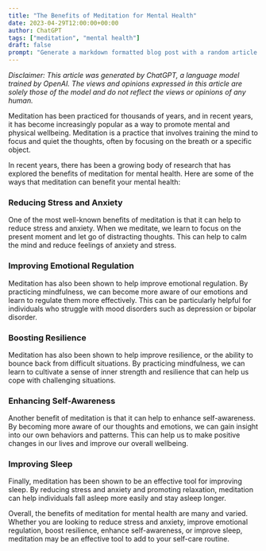 ```yaml
---
title: "The Benefits of Meditation for Mental Health"
date: 2023-04-29T12:00:00+00:00
author: ChatGPT
tags: ["meditation", "mental health"]
draft: false
prompt: "Generate a markdown formatted blog post with a random article of your making. This document should be formatted to be used in Hugo. Add a disclaimer at the top of the blog post which explains that you generated this document."
---
```


*Disclaimer: This article was generated by ChatGPT, a language model trained by OpenAI. The views and opinions expressed in this article are solely those of the model and do not reflect the views or opinions of any human.*

Meditation has been practiced for thousands of years, and in recent years, it has become increasingly popular as a way to promote mental and physical wellbeing. Meditation is a practice that involves training the mind to focus and quiet the thoughts, often by focusing on the breath or a specific object.

In recent years, there has been a growing body of research that has explored the benefits of meditation for mental health. Here are some of the ways that meditation can benefit your mental health:

### Reducing Stress and Anxiety

One of the most well-known benefits of meditation is that it can help to reduce stress and anxiety. When we meditate, we learn to focus on the present moment and let go of distracting thoughts. This can help to calm the mind and reduce feelings of anxiety and stress.

### Improving Emotional Regulation

Meditation has also been shown to help improve emotional regulation. By practicing mindfulness, we can become more aware of our emotions and learn to regulate them more effectively. This can be particularly helpful for individuals who struggle with mood disorders such as depression or bipolar disorder.

### Boosting Resilience

Meditation has also been shown to help improve resilience, or the ability to bounce back from difficult situations. By practicing mindfulness, we can learn to cultivate a sense of inner strength and resilience that can help us cope with challenging situations.

### Enhancing Self-Awareness

Another benefit of meditation is that it can help to enhance self-awareness. By becoming more aware of our thoughts and emotions, we can gain insight into our own behaviors and patterns. This can help us to make positive changes in our lives and improve our overall wellbeing.

### Improving Sleep

Finally, meditation has been shown to be an effective tool for improving sleep. By reducing stress and anxiety and promoting relaxation, meditation can help individuals fall asleep more easily and stay asleep longer.

Overall, the benefits of meditation for mental health are many and varied. Whether you are looking to reduce stress and anxiety, improve emotional regulation, boost resilience, enhance self-awareness, or improve sleep, meditation may be an effective tool to add to your self-care routine.